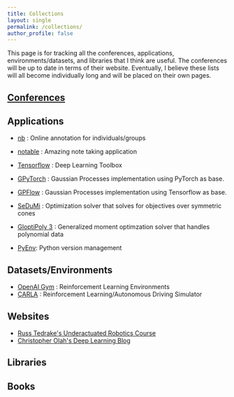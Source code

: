 ```yaml
---
title: Collections
layout: single
permalink: /collections/
author_profile: false
---
```


This page is for tracking all the conferences, applications, environments/datasets, and libraries that I think are useful. The conferences will be up to date in terms of their website. Eventually, I believe these lists will all become individually long and will be placed on their own pages.

## [Conferences](https://ibrahimkakbar.github.io/conferences)

## Applications
+ [nb](http://nb.mit.edu/welcome) : Online annotation for individuals/groups
+ [notable](https://github.com/notable/notable) : Amazing note taking application  
+ [Tensorflow](https://www.tensorflow.org/) : Deep Learning Toolbox  
+ [GPyTorch](https://gpytorch.ai/) : Gaussian Processes implementation using PyTorch as base.  
+ [GPFlow](https://github.com/GPflow/GPflow) : Gaussian Processes implementation using Tensorflow as base.  
+ [SeDuMi](http://sedumi.ie.lehigh.edu/) : Optimization solver that solves for objectives over symmetric cones  
+ [GloptiPoly 3](http://homepages.laas.fr/henrion/software/gloptipoly/) : Generalized moment optimzation solver that handles polynomial data

+ [PyEnv](https://github.com/pyenv/pyenv): Python version management


## Datasets/Environments
+ [OpenAI Gym](https://gym.openai.com/) : Reinforcement Learning Environments
+ [CARLA](https://github.com/carla-simulator/carla) : Reinforcement Learning/Autonomous Driving Simulator

## Websites
+ [Russ Tedrake's Underactuated Robotics Course](http://underactuated.mit.edu/underactuated.html)
+ [Christopher Olah's Deep Learning Blog](https://colah.github.io/)


## Libraries


## Books